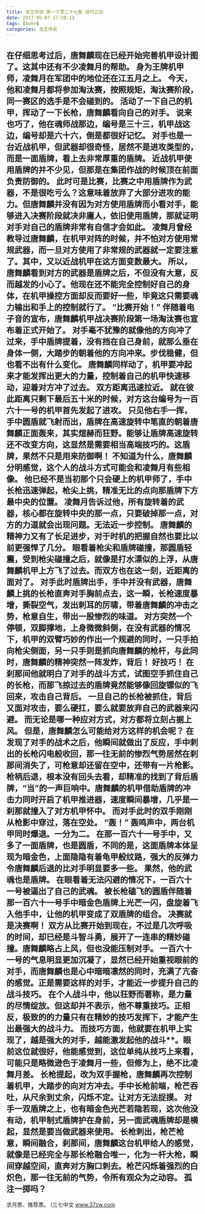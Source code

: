 ```yaml
---
title: 龙王传说 第一千零二十七章 技巧之战
date: 2017-05-07 17:58:13
tags: [Duke]
categories: 龙王传说
---
```


在仔细思考过后，唐舞麟现在已经开始完善机甲设计图了。这其中还有不少凌舞月的帮助。
身为王牌机甲师，凌舞月在军团中的地位还在江五月之上。
今天，他和凌舞月都将参加淘汰赛，按照规矩，淘汰赛阶段，同一赛区的选手是不会碰到的。
活动了一下自己的机甲，挥动了一下长枪，唐舞麟看向自己的对手。
说来也巧了，他在魂师战那边，编号是三十三，机甲战这边，编号却是六十六，倒是都很好记忆。
对手也是一台近战机甲，但武器却很奇怪，居然不是进攻类型的，而是一面盾牌，看上去非常厚重的盾牌。
近战机甲使用盾牌的并不少见，但那是在集团作战的时候顶在前面负责防御的。
此时可是比赛，比赛之中用盾牌作为武器，不是很吃亏么？这意味着放弃了大部分进攻的能力。但唐舞麟并没有因为对方使用盾牌而小看对手，能够进入决赛阶段就决非庸人，依旧使用盾牌，那就证明对手对自己的盾牌非常有自信才会如此。
凌舞月曾经教导过唐舞麟，在机甲对阵的时候，并不怕对方使用常规武器，而一旦对方使用了非常规的武器就一定要注意了。其中，又以近战机甲在这方面变数最大。
所以，唐舞麟看到对方的武器是盾牌之后，不但没有大意，反而越发的小心了。他现在还不能完全控制好自己的身体，在机甲操控方面却反而要好一些，毕竟这只需要魂力输出和手上的控制就行了。
“比赛开始！”
伴随着电子音的宣布，唐舞麟机甲战决赛阶段第一场淘汰赛也宣布着正式开始了。
对手毫不犹豫的就像他的方向冲了过来，手中盾牌提着，没有挡在自己身前，就那么垂在身体一侧，大踏步的朝着他的方向冲来。步伐稳健，但也看不出有什么变化。
唐舞麟同样动了，机甲要冲起来才能发挥出更大的力量，控制着自己的机甲快速移动，迎着对方冲了过去。
双方距离迅速拉近。
就在彼此距离只剩下最后五十米的时候，对方这台编号为一百六十一号的机甲首先发起了进攻。
只见他右手一挥，手中圆盾就飞射而出，盾牌在高速旋转中笔直的朝着唐舞麟正面轰来，其实煊赫而狂野。能够让盾牌高速旋转还不改变方向，这显然是需要相当高端技巧的。这盾牌，果然不只是用来防御啊！
不知道为什么，唐舞麟分明感觉，这个人的战斗方式可能会和凌舞月有些相像。
他已经不是当初那个只会硬上的机甲师了，手中长枪迅速弹起，枪尖上挑，精准无比的点向那盾牌下方最中央的位置。
凌舞月告诉过他，所有旋转着的武器，核心都在旋转中央的那一点，只要破掉那一点，对方的力道就会出现问题。无法近一步控制。
唐舞麟的精神力又有了长足进步，对于时机的把握自然也要比以前更强悍了几分。
眼看着枪尖和盾牌碰撞，那圆盾轻震，受到枪尖碰撞之后，就像是打水漂似的上浮，从唐舞麟机甲上方飞了过去。而双方也在这一刻，近距离的面对了。
对手此时盾牌出手，手中并没有武器，唐舞麟上挑的长枪直奔对手胸前点去，这一瞬，长枪速度暴增，撕裂空气，发出刺耳的厉啸，带着唐舞麟的冲击之势，枪意自生，带出一股惨烈的味道。
对方突然一个停顿，双脚撑地，上身微微斜侧，在没有武器的情况下，机甲的双臂巧妙的作出一个规避的同时，一只手拍向枪尖侧面，另一只手则是抓向唐舞麟的枪杆，与此同时，唐舞麟的精神突然一阵发炸，背后！
好技巧！
在刹那间他就明白了对手的战斗方式，试图空手抓住自己的长枪，而那飞掠过去的盾牌竟然能够像回旋镖似的飞回来，攻击自己背后。
一旦自己的长枪被抓住，背后又面对攻击，要么硬扛，要么就要放弃自己的武器来闪避。
而无论是哪一种应对方式，对方都将立刻占据上风。
但是，唐舞麟怎么可能给对方这样的机会呢？
在发现了对手的战术之后，他瞬间就做出了反应，手中刺出的长枪闪电般收回，那一往无前的惨烈气势居然在刹那间消失了，可枪意却还留在空中，还带有一片枪影。
枪柄后退，根本没有回头去看，却精准的找到了背后盾牌，“当”的一声巨响中。唐舞麟的机甲借助盾牌的冲击力同时开启了机甲推进器，速度瞬间暴增，几乎是一刹那就撞入了对方机甲怀中。
而对手此时的双手刚刚从枪影中穿过，落在空处。
“轰！”
轰鸣声中，两台机甲同时爆退。一分为二。
在那一百六十一号手中，又多了一面盾牌，也是圆盾，不同的是，这面盾牌本体呈现为暗金色，上面隐隐有着龟甲般纹路，强大的反弹力令唐舞麟后退的比对手明显要多一些。
果然，他的武魂也是盾牌。
在眼看着无法闪避的情况下，一百六十一号被逼出了自己的武魂。
被长枪磕飞的圆盾伴随着那一百六十一号手中暗金色盾牌上光芒一闪，盘旋着飞入他手中，让他的机甲变成了双盾牌的组合。
决赛就是决赛啊！
双方从比赛开始到现在，不过是几次呼吸的时间，却已经是斗智斗勇，展开了一连串的精妙碰撞。唐舞麟略占上风，但也没能压制对手。
一百六十一号的气息明显更加沉凝了，显然已经开始重视眼前的对手，而唐舞麟也是心中暗暗凛然的同时，充满了亢奋的感觉。正是需要这样的对手，才能近一步提升自己的战斗技巧。
在个人战斗中，他以狂野而著称，是力量的尽情绽放。但这却并不表示，他不尊重技巧。正相反，极致的的力量只有在精妙的技巧发挥下，才能产生出最强大的战斗力。
而技巧方面，他就要在机甲上实现了，越是强大的对手，越能激发起他的战斗**。眼前这位就很好，他能感觉到，这位单纯从技巧上来看，可能只是略微逊色于凌舞月一些，但修为上，绝不比凌舞月差。
长枪提起，改为双手握枪，唐舞麟再次控制着机甲，大踏步的向对方冲去。手中长枪前端，枪芒吞吐，从尺余到丈余，闪烁不定。让对方无法捉摸。
对手一双盾牌之上，也有暗金色光芒若隐若现，这次他没有动，机甲制式盾牌护在身前，另一面武魂盾牌却是横起，显然是要当做武器来使用。
长枪刺出，枪芒枪意，瞬间融合，刹那间，唐舞麟这台机甲给人的感觉，就像是已经完全与那长枪融合唯一，化为一杆大枪，瞬间穿越空间，直奔对方胸口刺去。枪芒闪烁着强烈的白炽色，那一往无前的气势，令所有观众为之动容。
孤注一掷吗？
-----------
求月票、推荐票。
(三七中文 www.37zw.com